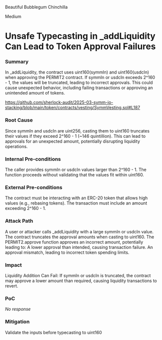 Beautiful Bubblegum Chinchilla

Medium

# Unsafe Typecasting in _addLiquidity Can Lead to Token Approval Failures

### Summary

In _addLiquidity, the contract uses uint160(symmIn) and uint160(usdcIn) when approving the PERMIT2 contract. If symmIn or usdcIn exceeds 2^160 - 1, the values will be truncated, leading to incorrect approvals. This could cause unexpected behavior, including failing transactions or approving an unintended amount of tokens.

https://github.com/sherlock-audit/2025-03-symm-io-stacking/blob/main/token/contracts/vesting/SymmVesting.sol#L187

### Root Cause

Since symmIn and usdcIn are uint256, casting them to uint160 truncates their values if they exceed 2^160 - 1 (~146 quintillion). This can lead to approvals for an unexpected amount, potentially disrupting liquidity operations.


### Internal Pre-conditions

The caller provides symmIn or usdcIn values larger than 2^160 - 1.
The function proceeds without validating that the values fit within uint160.

### External Pre-conditions

The contract must be interacting with an ERC-20 token that allows high values (e.g., rebasing tokens).
The transaction must include an amount exceeding 2^160 - 1.

### Attack Path

A user or attacker calls _addLiquidity with a large symmIn or usdcIn value.
The contract truncates the approval amounts when casting to uint160.
The PERMIT2.approve function approves an incorrect amount, potentially leading to:
A lower approval than intended, causing transaction failure.
An approval mismatch, leading to incorrect token spending limits.

### Impact

Liquidity Addition Can Fail: If symmIn or usdcIn is truncated, the contract may approve a lower amount than required, causing liquidity transactions to revert.

### PoC

_No response_

### Mitigation

Validate the inputs before typecasting to uint160